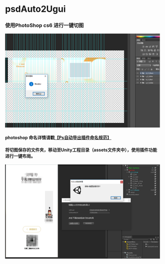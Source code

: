 # psdAuto2Ugui
### 使用PhotoShop cs6 进行一键切图

![](https://raw.githubusercontent.com/Laughing111/psdAuto2Ugui/master/imagecache/2_2.png) 

#### photoshop 命名详情请戳[【Ps自动导出插件命名规范】](https://www.yuque.com/betech/unity3d/upcnpw#)
#### 将切图保存的文件夹，移动至Unity工程目录（assets文件夹中），使用插件功能进行一键布局。
![](https://raw.githubusercontent.com/Laughing111/psdAuto2Ugui/master/imagecache/3.png) 
